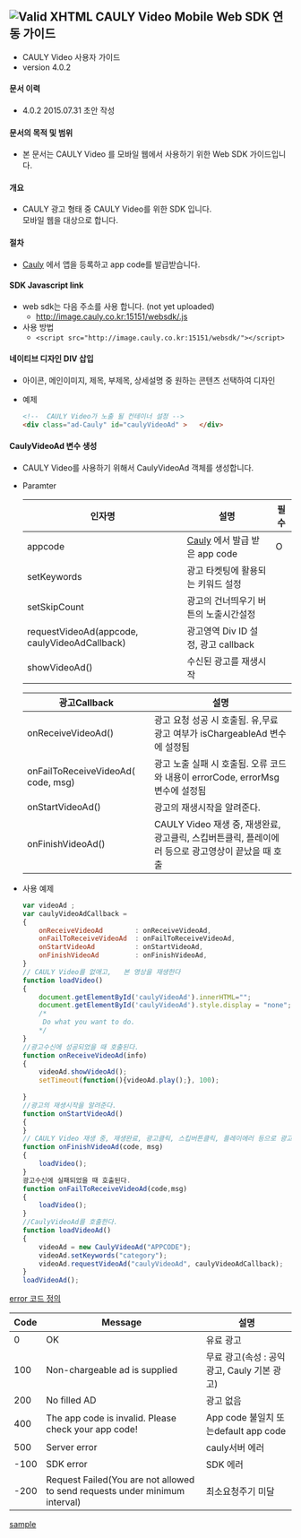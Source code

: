 ![Valid XHTML](http://cauly044.fsnsys.com:10010/images/logo_cauly_main.png) CAULY Video Mobile Web SDK 연동 가이드  
----

* CAULY Video 사용자 가이드
* version 4.0.2


#### 문서 이력
* 4.0.2 2015.07.31 초안 작성

#### 문서의 목적 및 범위
* 본 문서는  CAULY Video 를 모바일 웹에서 사용하기 위한 Web SDK 가이드입니다. 

#### 개요
* CAULY 광고 형태 중  CAULY Video를 위한 SDK 입니다.<br/>모바일 웹을 대상으로 합니다.

#### 절차
* <a href="http://cauly.net" target="_blank">Cauly</a> 에서 앱을 등록하고 app code를 발급받습니다.


#### SDK Javascript link
+  web sdk는 다음 주소를 사용 합니다. (not yet uploaded)
	-   http://image.cauly.co.kr:15151/websdk/.js
+  사용 방법
	- ```<script src="http://image.cauly.co.kr:15151/websdk/"></script>```

#### 네이티브 디자인 DIV 삽입
- 아이콘, 메인이미지, 제목, 부제목, 상세설명 중 원하는 콘텐츠 선택하여 디자인

- 예제
	```html
	<!--  CAULY Video가 노출 될 컨테이너 설정 -->
	<div class="ad-Cauly" id="caulyVideoAd" >   </div>
	```
#### CaulyVideoAd 변수 생성
*  CAULY Video를 사용하기 위해서 CaulyVideoAd 객체를 생성합니다.
* Paramter

	인자명|설명|필수
	--- | --- | ---
	appcode|<a href="http://cauly.net" target="_blank">Cauly</a> 에서 발급 받은 app code|O
  setKeywords	|광고 타켓팅에 활용되는 키워드 설정|
  setSkipCount	|광고의 건너띄우기 버튼의 노출시간설정|
	requestVideoAd(appcode, caulyVideoAdCallback)|광고영역 Div ID 설정, 광고 callback|
  showVideoAd()|수신된 광고를 재생시작 |

  광고Callback| 설명
  ---|---
  onReceiveVideoAd()	|광고 요청 성공 시 호출됨. 유,무료 광고 여부가 isChargeableAd 변수에 설정됨
  onFailToReceiveVideoAd( code, msg)	|광고 노출 실패 시 호출됨. 오류 코드와 내용이 errorCode, errorMsg 변수에 설정됨
  onStartVideoAd()	|광고의 재생시작을 알려준다.
  onFinishVideoAd()	| CAULY Video 재생 중, 재생완료, 광고클릭, 스킵버튼클릭, 플레이에러 등으로 광고영상이 끝났을 때 호출

* 사용 예제
	```javascript
	var videoAd ;
	var caulyVideoAdCallback =
	{
		onReceiveVideoAd		: onReceiveVideoAd,
		onFailToReceiveVideoAd  : onFailToReceiveVideoAd,
		onStartVideoAd   		: onStartVideoAd,
		onFinishVideoAd   		: onFinishVideoAd,
	}
	// CAULY Video를 없애고,   본 영상을 재생한다
	function loadVideo()
	{
		document.getElementById('caulyVideoAd').innerHTML="";
		document.getElementById('caulyVideoAd').style.display = "none";
		/*
		 Do what you want to do.
		*/
	}
	//광고수신에 성공되었을 때 호출된다.
	function onReceiveVideoAd(info)
	{
		videoAd.showVideoAd();
		setTimeout(function(){videoAd.play();}, 100);
		
	}
	//광고의 재생시작을 알려준다.
	function onStartVideoAd()
	{
	}
  // CAULY Video 재생 중, 재생완료, 광고클릭, 스킵버튼클릭, 플레이에러 등으로 광고영상이 끝났을 때 호출
	function onFinishVideoAd(code, msg)
	{
		loadVideo();
	}
	광고수신에 실패되었을 때 호출된다.
	function onFailToReceiveVideoAd(code,msg)
	{
		loadVideo();
	}
	//CaulyVideoAd를 호출한다. 
	function loadVideoAd()
	{
		videoAd = new CaulyVideoAd("APPCODE");
		videoAd.setKeywords("category");
		videoAd.requestVideoAd("caulyVideoAd", caulyVideoAdCallback);
	}
	loadVideoAd();
	```

[error 코드 정의](onFailToReceiveVideoAd)
		
Code|Message|설명
---|---|---
0|OK|유료 광고
100|	Non-chargeable ad is supplied|무료 광고(속성 : 공익 광고, Cauly 기본 광고)
200|	No filled AD	|광고 없음
400|	The app code is invalid. Please check your app code!	|App code 불일치 또는default app code
500|	Server error	|cauly서버 에러
-100|	SDK error	|SDK 에러
-200|	Request Failed(You are not allowed to send requests under minimum interval)	|최소요청주기 미달


[sample](http://image.cauly.co.kr:15151/richad/test/...)
 

